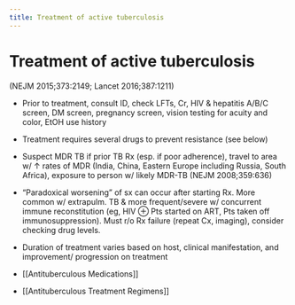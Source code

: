 ```yaml
---
title: Treatment of active tuberculosis
---
```


# Treatment of active tuberculosis

(NEJM 2015;373:2149; Lancet 2016;387:1211)

- Prior to treatment, consult ID, check LFTs, Cr, HIV & hepatitis A/B/C screen, DM screen, pregnancy screen, vision testing for acuity and color, EtOH use history
- Treatment requires several drugs to prevent resistance (see below)
- Suspect MDR TB if prior TB Rx (esp. if poor adherence), travel to area w/ ↑ rates of MDR (India, China, Eastern Europe including Russia, South Africa), exposure to person w/ likely MDR-TB (NEJM 2008;359:636)
- “Paradoxical worsening” of sx can occur after starting Rx. More common w/ extrapulm. TB & more frequent/severe w/ concurrent immune reconstitution (eg, HIV ⊕ Pts started on ART, Pts taken off immunosuppression). Must r/o Rx failure (repeat Cx, imaging), consider checking drug levels.
- Duration of treatment varies based on host, clinical manifestation, and improvement/ progression on treatment

- [[Antituberculous Medications]]
- [[Antituberculous Treatment Regimens]]

